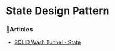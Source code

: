 # State Design Pattern

### 📕Articles
- [SOLID Wash Tunnel - State](https://www.ledjonbehluli.com/posts/wash-tunnel/state/)